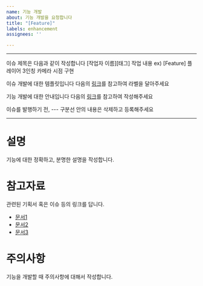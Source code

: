 ```yaml
---
name: 기능 개발
about: 기능 개발을 요청합니다
title: "[Feature]"
labels: enhancement
assignees: ''

---
```

---

이슈 제목은 다음과 같이 작성합니다
[작업자 이름][태그] 작업 내용
ex) [Feature] 플레이어 3인칭 카메라 시점 구현

이슈 개발에 대한 템플릿입니다
다음의 [링크](https://docs.google.com/document/d/1yVqIAEy9-e0qFmxkUpJXM3pcmbIKL2ZTVfAsqc2bhik/edit#heading=h.rty0pm4wgoye)를 참고하여 라벨을 달아주세요

기능 개발에 대한 안내입니다
다음의 [링크](https://docs.google.com/document/d/1yVqIAEy9-e0qFmxkUpJXM3pcmbIKL2ZTVfAsqc2bhik/edit#heading=h.9vazx23g91n)를 참고하여 작성해주세요

이슈를 발행하기 전, --- 구분선 안의 내용은 삭제하고 등록해주세요

---
# 설명
기능에 대한 정확하고, 분명한 설명을 작성합니다.

# 참고자료
관련된 기획서 혹은 이슈 등의 링크를 답니다.
- [문서1](링크)
- [문서2](링크)
- [문서3](링크)

# 주의사항
기능을 개발할 때 주의사항에 대해서 작성합니다.